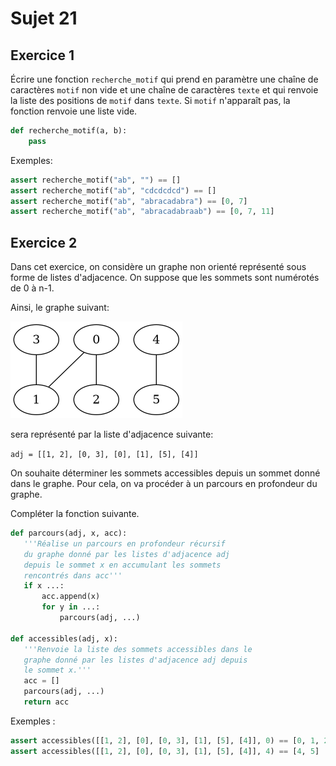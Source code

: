 # Sujet 21

## Exercice 1

Écrire une fonction `recherche_motif` qui prend en paramètre une chaîne de caractères
`motif` non vide et une chaîne de caractères `texte` et qui renvoie la liste des positions de
`motif` dans `texte`. Si `motif` n'apparaît pas, la fonction renvoie une liste vide.

```python
def recherche_motif(a, b):
    pass
```

Exemples:

```python
assert recherche_motif("ab", "") == []
assert recherche_motif("ab", "cdcdcdcd") == []
assert recherche_motif("ab", "abracadabra") == [0, 7]
assert recherche_motif("ab", "abracadabraab") == [0, 7, 11]
```

## Exercice 2

Dans cet exercice, on considère un graphe non orienté représenté sous forme de listes
d'adjacence. On suppose que les sommets sont numérotés de 0 à n-1.

Ainsi, le graphe suivant:

![alt text](images/image-5.png)

sera représenté par la liste d'adjacence suivante:

`adj = [[1, 2], [0, 3], [0], [1], [5], [4]]`

On souhaite déterminer les sommets accessibles depuis un sommet donné dans le graphe.
Pour cela, on va procéder à un parcours en profondeur du graphe.

Compléter la fonction suivante.

```python
def parcours(adj, x, acc):
   '''Réalise un parcours en profondeur récursif
   du graphe donné par les listes d'adjacence adj
   depuis le sommet x en accumulant les sommets
   rencontrés dans acc'''
   if x ...:
       acc.append(x)
       for y in ...:
           parcours(adj, ...)

def accessibles(adj, x):
   '''Renvoie la liste des sommets accessibles dans le
   graphe donné par les listes d'adjacence adj depuis
   le sommet x.'''
   acc = []
   parcours(adj, ...)
   return acc
```

Exemples :

```python
assert accessibles([[1, 2], [0], [0, 3], [1], [5], [4]], 0) == [0, 1, 2, 3]
assert accessibles([[1, 2], [0], [0, 3], [1], [5], [4]], 4) == [4, 5]
```
